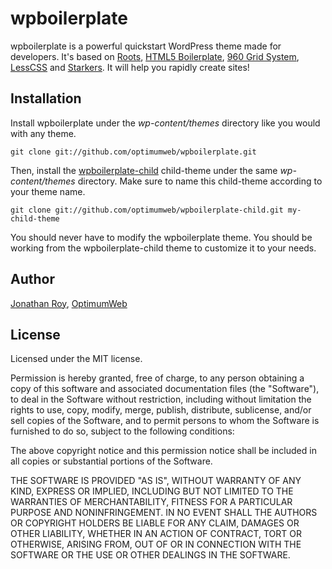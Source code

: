 wpboilerplate
=============

wpboilerplate is a powerful quickstart WordPress theme made for developers. It's based on [Roots](https://roots.io), [HTML5 Boilerplate](https://html5boilerplate.com), [960 Grid System](http://960.gs), [LessCSS](http://lesscss.org) and [Starkers](http://viewportindustries.com/products/starkers). It will help you rapidly create sites!

## Installation

Install wpboilerplate under the *wp-content/themes* directory like you would with any theme.

    git clone git://github.com/optimumweb/wpboilerplate.git

Then, install the [wpboilerplate-child](https://github.com/optimumweb/wpboilerplate-child) child-theme under the same *wp-content/themes* directory. Make sure to name this child-theme according to your theme name.

    git clone git://github.com/optimumweb/wpboilerplate-child.git my-child-theme

You should never have to modify the wpboilerplate theme. You should be working from the wpboilerplate-child theme to customize it to your needs.

## Author

[Jonathan Roy](https://twitter.com/jonathanroy), [OptimumWeb](http://optimumweb.ca)

## License

Licensed under the MIT license.

Permission is hereby granted, free of charge, to any person obtaining a copy of this software and associated documentation files (the "Software"), to deal in the Software without restriction, including without limitation the rights to use, copy, modify, merge, publish, distribute, sublicense, and/or sell copies of the Software, and to permit persons to whom the Software is furnished to do so, subject to the following conditions:

The above copyright notice and this permission notice shall be included in all copies or substantial portions of the Software.

THE SOFTWARE IS PROVIDED "AS IS", WITHOUT WARRANTY OF ANY KIND, EXPRESS OR IMPLIED, INCLUDING BUT NOT LIMITED TO THE WARRANTIES OF MERCHANTABILITY, FITNESS FOR A PARTICULAR PURPOSE AND NONINFRINGEMENT. IN NO EVENT SHALL THE AUTHORS OR COPYRIGHT HOLDERS BE LIABLE FOR ANY CLAIM, DAMAGES OR OTHER LIABILITY, WHETHER IN AN ACTION OF CONTRACT, TORT OR OTHERWISE, ARISING FROM, OUT OF OR IN CONNECTION WITH THE SOFTWARE OR THE USE OR OTHER DEALINGS IN THE SOFTWARE.